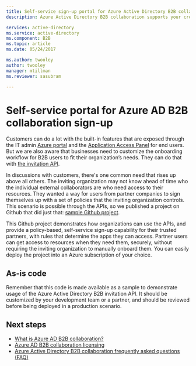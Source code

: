 ```yaml
---
title: Self-service sign-up portal for Azure Active Directory B2B collaboration | Microsoft Docs
description: Azure Active Directory B2B collaboration supports your cross-company relationships by enabling business partners to selectively access your corporate applications

services: active-directory
ms.service: active-directory
ms.component: B2B
ms.topic: article
ms.date: 05/24/2017

ms.author: twooley
author: twooley
manager: mtillman
ms.reviewer: sasubram

---
```


# Self-service portal for Azure AD B2B collaboration sign-up

Customers can do a lot with the built-in features that are exposed through the IT admin [Azure portal](https://portal.azure.com) and the [Application Access Panel](https://myapps.microsoft.com) for end users. But we are also aware that businesses need to customize the onboarding workflow for B2B users to fit their organization’s needs. They can do that with [the invitation API](https://developer.microsoft.com/graph/docs/api-reference/v1.0/resources/invitation).

In discussions with customers, there's one common need that rises up above all others. The inviting organization may not know ahead of time who the individual external collaborators are who need access to their resources. They wanted a way for users from partner companies to sign themselves up with a set of policies that the inviting organization controls. This scenario is possible through the APIs, so we published a project on Github that did just that: [sample Github project](https://github.com/Azure/active-directory-dotnet-graphapi-b2bportal-web).

This Github project demonstrates how organizations can use the APIs, and provide a policy-based, self-service sign-up capability for their trusted partners, with rules that determine the apps they can access. Partner users can get access to resources when they need them, securely, without requiring the inviting organization to manually onboard them. You can easily deploy the project into an Azure subscription of your choice.

## As-is code

Remember that this code is made available as a sample to demonstrate usage of the Azure Active Directory B2B invitation API. It should be customized by your development team or a partner, and should be reviewed before being deployed in a production scenario.

## Next steps

* [What is Azure AD B2B collaboration?](active-directory-b2b-what-is-azure-ad-b2b.md)
* [Azure AD B2B collaboration licensing](active-directory-b2b-licensing.md)
* [Azure Active Directory B2B collaboration frequently asked questions (FAQ)](active-directory-b2b-faq.md)